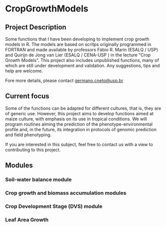 # CropGrowthModels

## Project Description
Some functions that I have been developing to implement crop growth models in R. The models are based on scritps originally programmed in FORTRAN and made available by professors Fábio R. Marin (ESALQ / USP) and Quirijn de Jong van Lier (ESALQ / CENA-USP ) in the lecture "Crop Growth Models". This project also includes unpublished functions, many of which are still under development and validation. Any suggestions, tips and help are welcome.

Fore more details, please contact <germano.cneto@usp.br>

## Current focus

Some of the functions can be adapted for different cultures, that is, they are of generic use. However, this project aims to develop functions aimed at maize culture, with emphasis on its use in tropical conditions. We will program routines aiming the prediction of the phenotype-environmental profile and, in the future, its integration in protocols of genomic prediction and field phenotyping.

If you are interested in this subject, feel free to contact us with a view to contributing to this project.

## Modules

### Soil-water balance module

### Crop growth and biomass accumulation modules

### Crop Development Stage (DVS) module

### Leaf Area Growth 
